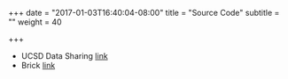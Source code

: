 +++
date = "2017-01-03T16:40:04-08:00"
title = "Source Code"
subtitle = ""
weight = 40

+++

* UCSD Data Sharing [link](http://http://mesl-exp.ucsd.edu:1713/-)
* Brick [link](http://brickschema.org)

